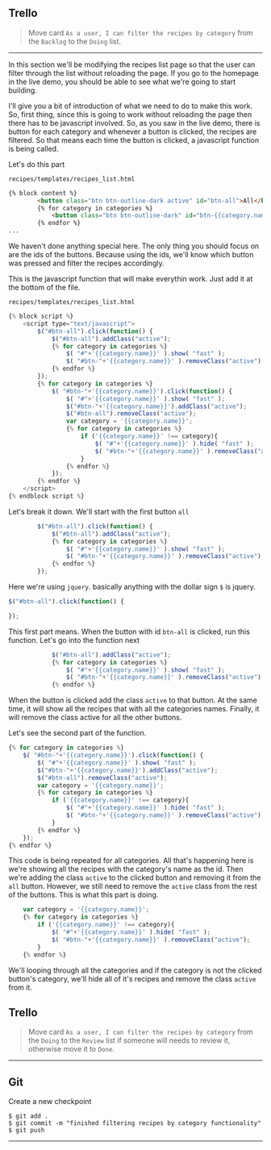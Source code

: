 ## Trello
> Move card `As a user, I can filter the recipes by category` from the `Backlog` to the `Doing` list.
___



In this section we'll be modifying the recipes list page so that the user can filter through the list without reloading the page. If you go to the homepage in the live demo, you should be able to see what we're going to start building.

I'll give you a bit of introduction of what we need to do to make this work. So, first thing, since this is going to work without reloading the page then there has to be javascript involved. So, as you saw in the live demo, there is button for each category and whenever a button is clicked, the recipes are filtered. So that means each time the button is clicked, a javascript function is being called.

Let's do this part 

`recipes/templates/recipes_list.html`
```HTML
{% block content %}
		<button class="btn btn-outline-dark active" id="btn-all">All</button>
		{% for category in categories %}
			<button class="btn btn-outline-dark" id="btn-{{category.name}}">{{category.name}}</button>
		{% endfor %}
...
```

We haven't done anything special here. The only thing you should focus on are the ids of the buttons. Because using the ids, we'll know which button was pressed and filter the recipes accordingly.


This is the javascript function that will make everythin work. Just add it at the bottom of the file.

`recipes/templates/recipes_list.html`
```js
{% block script %}
	<script type="text/javascript">
		$("#btn-all").click(function() {
			$("#btn-all").addClass("active");
			{% for category in categories %}
				$( "#"+'{{category.name}}' ).show( "fast" );
				$( "#btn-"+'{{category.name}}' ).removeClass("active");
			{% endfor %}
		});
		{% for category in categories %}
			$( "#btn-"+'{{category.name}}').click(function() {
				$( "#"+'{{category.name}}' ).show( "fast" );
				$("#btn-"+'{{category.name}}').addClass("active");
				$("#btn-all").removeClass("active");
				var category = '{{category.name}}';
				{% for category in categories %}
					if ('{{category.name}}' !== category){
						$( "#"+'{{category.name}}' ).hide( "fast" );
						$( "#btn-"+'{{category.name}}' ).removeClass("active");
					}
				{% endfor %}
			});
		{% endfor %}
	</script>
{% endblock script %}
```

Let's break it down. We'll start with the first button `all`
```js
		$("#btn-all").click(function() {
			$("#btn-all").addClass("active");
			{% for category in categories %}
				$( "#"+'{{category.name}}' ).show( "fast" );
				$( "#btn-"+'{{category.name}}' ).removeClass("active");
			{% endfor %}
		});
```

Here we're using `jquery`. basically anything with the dollar sign `$` is jquery. 

```js
$("#btn-all").click(function() {

});
```

This first part means. When the button with id `btn-all` is clicked, run this function. Let's go into the function next

```js
			$("#btn-all").addClass("active");
			{% for category in categories %}
				$( "#"+'{{category.name}}' ).show( "fast" );
				$( "#btn-"+'{{category.name}}' ).removeClass("active");
			{% endfor %}
```

When the button is clicked add the class `active` to that button. At the same time, it will show all the recipes that with all the categories names. Finally, it will remove the class active for all the other buttons.


Let's see the second part of the function.

```js
{% for category in categories %}
	$( "#btn-"+'{{category.name}}').click(function() {
		$( "#"+'{{category.name}}' ).show( "fast" );
		$("#btn-"+'{{category.name}}').addClass("active");
		$("#btn-all").removeClass("active");
		var category = '{{category.name}}';
		{% for category in categories %}
			if ('{{category.name}}' !== category){
				$( "#"+'{{category.name}}' ).hide( "fast" );
				$( "#btn-"+'{{category.name}}' ).removeClass("active");
			}
		{% endfor %}
	});
{% endfor %}
```

This code is being repeated for all categories. All that's happening here is we're showing all the recipes with the category's name as the id. Then we're adding the class `active` to the clicked button and removing it from the `all` button. However, we still need to remove the `active` class from the rest of the buttons. This is what this part is doing.

```js
	var category = '{{category.name}}';
	{% for category in categories %}
		if ('{{category.name}}' !== category){
			$( "#"+'{{category.name}}' ).hide( "fast" );
			$( "#btn-"+'{{category.name}}' ).removeClass("active");
		}
	{% endfor %}
```

We'll looping through all the categories and if the category is not the clicked button's category, we'll hide all of it's recipes and remove the class `active` from it.


## Trello
> Move card `As a user, I can filter the recipes by category` from the `Doing` to the `Review` list if someone will needs to review it, otherwise move it to `Done`.
___

## Git

Create a new checkpoint

```shell
$ git add .
$ git commit -m "finished filtering recipes by category functionality"
$ git push
```
___

